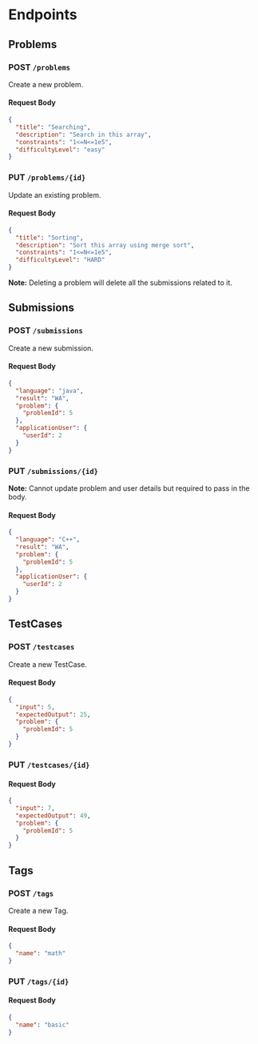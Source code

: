 # Endpoints

## Problems

### POST `/problems`

Create a new problem.

#### Request Body

```json
{
  "title": "Searching",
  "description": "Search in this array",
  "constraints": "1<=N<=1e5",
  "difficultyLevel": "easy"
}
```

### PUT `/problems/{id}`

Update an existing problem.

#### Request Body

```json
{
  "title": "Sorting",
  "description": "Sort this array using merge sort",
  "constraints": "1<=N<=1e5",
  "difficultyLevel": "HARD"
}
```

**Note:** Deleting a problem will delete all the submissions related to it.

## Submissions

### POST `/submissions`

Create a new submission.

#### Request Body

```json
{
  "language": "java",
  "result": "WA",
  "problem": {
    "problemId": 5
  },
  "applicationUser": {
    "userId": 2
  }
}
```

### PUT `/submissions/{id}`

**Note:** Cannot update problem and user details but required to pass in the body.

#### Request Body

```json
{
  "language": "C++",
  "result": "WA",
  "problem": {
    "problemId": 5
  },
  "applicationUser": {
    "userId": 2
  }
}
```

## TestCases

### POST `/testcases`

Create a new TestCase.

#### Request Body

```json
{
  "input": 5,
  "expectedOutput": 25,
  "problem": {
    "problemId": 5
  }
}
```

### PUT `/testcases/{id}`

#### Request Body

```json
{
  "input": 7,
  "expectedOutput": 49,
  "problem": {
    "problemId": 5
  }
}
```

## Tags

### POST `/tags`

Create a new Tag.

#### Request Body

```json
{
  "name": "math"
}
```

### PUT `/tags/{id}`

#### Request Body

```json
{
  "name": "basic"
}
```

